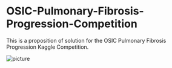 # OSIC-Pulmonary-Fibrosis-Progression-Competition

This is a proposition of solution for the OSIC Pulmonary Fibrosis Progression Kaggle Competition.

![picture](https://github.com/pberjon/OSIC-Pulmonary-Fibrosis-Progression-Competition/tree/main/images/tab1.PNG)
